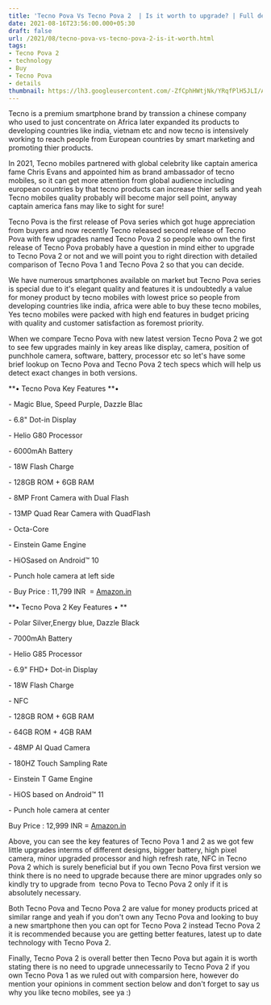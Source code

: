 ```yaml
---
title: 'Tecno Pova Vs Tecno Pova 2  | Is it worth to upgrade? | Full details!'
date: 2021-08-16T23:56:00.000+05:30
draft: false
url: /2021/08/tecno-pova-vs-tecno-pova-2-is-it-worth.html
tags: 
- Tecno Pova 2
- technology
- Buy
- Tecno Pova
- details
thumbnail: https://lh3.googleusercontent.com/-ZfCphHWtjNk/YRqfPlH5JLI/AAAAAAAAGX8/WxrkSFEU0z4jEP2JsGI9fDrn83zzEjnjgCLcBGAsYHQ/s1600/1629134623557740-0.png
---
```


  

Tecno is a premium smartphone brand by transsion a chinese company who used to just concentrate on Africa later expanded its products to developing countries like india, vietnam etc and now tecno is intensively working to reach people from European countries by smart marketing and promoting thier products.

  

In 2021, Tecno mobiles partnered with global celebrity like captain america fame Chris Evans and appointed him as brand ambassador of tecno mobiles, so it can get more attention from global audience including european countries by that tecno products can increase thier sells and yeah Tecno mobiles quality probably will become major sell point, anyway captain america fans may like to sight for sure!

  

Tecno Pova is the first release of Pova series which got huge appreciation from buyers and now recently Tecno released second release of Tecno Pova with few upgrades named Tecno Pova 2 so people who own the first release of Tecno Pova probably have a question in mind either to upgrade to Tecno Pova 2 or not and we will point you to right direction with detailed comparison of Tecno Pova 1 and Tecno Pova 2 so that you can decide.

  

We have numerous smartphones available on market but Tecno Pova series is special due to it's elegant quality and features it is undoubtedly a value for money product by tecno mobiles with lowest price so people from developing countries like india, africa were able to buy these tecno mobiles, Yes tecno mobiles were packed with high end features in budget pricing with quality and customer satisfaction as foremost priority.

  

When we compare Tecno Pova with new latest version Tecno Pova 2 we got to see few upgrades mainly in key areas like display, camera, position of punchhole camera, software, battery, processor etc so let's have some brief lookup on Tecno Pova and Tecno Pova 2 tech specs which will help us detect exact changes in both versions.

  

**• Tecno Pova Key Features **• 

  

\- Magic Blue, Speed Purple, Dazzle Blac

\- 6.8" Dot-in Display

\- Helio G80 Processor

\- 6000mAh Battery

\- 18W Flash Charge

\- 128GB ROM + 6GB RAM

\- 8MP Front Camera with Dual Flash

\- 13MP Quad Rear Camera with QuadFlash

\- Octa-Core

\- Einstein Game Engine

\- HiOSased on Android™ 10

\- Punch hole camera at left side

  

\- Buy Price : 11,799 INR  = [Amazon.in](https://www.amazon.in/dp/B08RC4734Y/ref=cm_sw_r_cp_apa_glt_fabc_8JHNWNWAK2YFK19CMZRP?_encoding=UTF8&psc=1)

  

**• Tecno Pova 2 Key Features • **

  

\- Polar Silver,Energy blue, Dazzle Black

\- 7000mAh Battery

\- Helio G85 Processor

\- 6.9" FHD+ Dot-in Display

\- 18W Flash Charge

\- NFC

\- 128GB ROM + 6GB RAM

\- 64GB ROM + 4GB RAM

\- 48MP AI Quad Camera

\- 180HZ Touch Sampling Rate

\- Einstein T Game Engine

\- HiOS based on Android™ 11

\- Punch hole camera at center

  

Buy Price : 12,999 INR = [Amazon.in](https://www.amazon.in/dp/B09B41B91Q/ref=cm_sw_r_cp_apa_glt_fabc_dl_BYA1G124WSMYR0A6J62Y)

  

Above, you can see the key features of Tecno Pova 1 and 2 as we got few little upgrades interms of different designs, bigger battery, high pixel camera, minor upgraded processor and high refresh rate, NFC in Tecno Pova 2 which is surely beneficial but if you own Tecno Pova first version we think there is no need to upgrade because there are minor upgrades only so kindly try to upgrade from  tecno Pova to Tecno Pova 2 only if it is absolutely necessary.

  

Both Tecno Pova and Tecno Pova 2 are value for money products priced at similar range and yeah if you don't own any Tecno Pova and looking to buy a new smartphone then you can opt for Tecno Pova 2 instead Tecno Pova 2 it is recommended because you are getting better features, latest up to date technology with Tecno Pova 2.

  

Finally, Tecno Pova 2 is overall better then Tecno Pova but again it is worth stating there is no need to upgrade unnecessarily to Tecno Pova 2 if you own Tecno Pova 1 as we ruled out with comparsion here, however do mention your opinions in comment section below and don't forget to say us why you like tecno mobiles, see ya :)